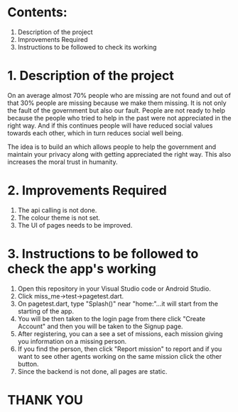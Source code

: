 # Contents:
  1. Description of the project
  2. Improvements Required
  3. Instructions to be followed to check its working

# 1. Description of the project
   On an average almost 70% people who are missing are not found and out of that 30% people are missing because we make them missing. It is not only the fault of the government
   but also our fault. People are not ready to help because the people who tried to help in the past were not appreciated in the right way. And if this continues people will have
   reduced social values towards each other, which in turn reduces social well being.
       
   The idea is to build an which allows people to help the government and maintain your privacy along with getting appreciated the right way. This also increases the moral trust
   in humanity.
   
# 2. Improvements Required
   1. The api calling is not done.
   2. The colour theme is not set.
   3. The UI of pages needs to be improved.
    
# 3. Instructions to be followed to check the app's working
   1. Open this repository in your Visual Studio code or Android Studio.
   2. Click miss_me->test->pagetest.dart.
   3. On pagetest.dart, type "Splash()" near "home:"...it will start from the starting of the app.
   4. You will be then taken to the login page from there click "Create Account" and then you will be taken to the Signup page.
   5. After registering, you can a see a set of missions, each mission giving you information on a missing person.
   6. If you find the person, then click "Report mission" to report and if you want to see other agents working on the same mission click the other button.
   7. Since the backend is not done, all pages are static.
   
#                                                              THANK YOU

